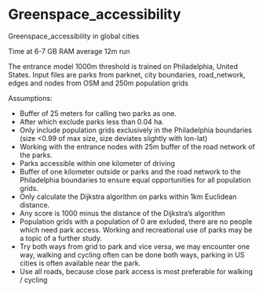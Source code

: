 # Greenspace_accessibility
Greenspace_accessibility in global cities

Time at 6-7 GB RAM average 12m run

The entrance model 1000m threshold is trained on Philadelphia, United States.
Input files are parks from parknet, city boundaries, road_network, edges and nodes from OSM and 250m population grids

Assumptions:
-	Buffer of 25 meters for calling two parks as one.
-	After which exclude parks less than 0.04 ha.
-	Only include population grids exclusively in the Philadelphia boundaries (size <0.99 of max size, size deviates slightly with lon-lat)
-	Working with the entrance nodes with 25m buffer of the road network of the parks.
-	Parks accessible within one kilometer of driving
-	Buffer of one kilometer outside or parks and the road network to the Philadelphia boundaries to ensure equal opportunities for all population grids.
-	Only calculate the Dijkstra algorithm on parks within 1km Euclidean distance.
-	Any score is 1000 minus the distance of the Dijkstra’s algorithm
-	Population grids with a population of 0 are exluded, there are no people which need park access. Working and recreational use of parks may be a topic of a further study.
-	Try both ways from grid to park and vice versa, we may encounter one way, walking and cycling often can be done both ways, parking in US cities is often available near the park.
-	Use all roads, because close park access is most preferable for walking / cycling
